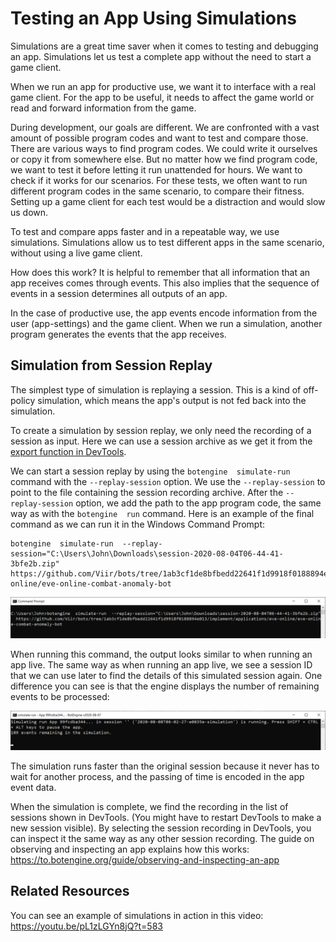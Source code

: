 # Testing an App Using Simulations

Simulations are a great time saver when it comes to testing and debugging an app. Simulations let us test a complete app without the need to start a game client.

When we run an app for productive use, we want it to interface with a real game client. For the app to be useful, it needs to affect the game world or read and forward information from the game.

During development, our goals are different. We are confronted with a vast amount of possible program codes and want to test and compare those. There are various ways to find program codes. We could write it ourselves or copy it from somewhere else. But no matter how we find program code, we want to test it before letting it run unattended for hours. We want to check if it works for our scenarios. For these tests, we often want to run different program codes in the same scenario, to compare their fitness. Setting up a game client for each test would be a distraction and would slow us down.

To test and compare apps faster and in a repeatable way, we use simulations. Simulations allow us to test different apps in the same scenario, without using a live game client.

How does this work? It is helpful to remember that all information that an app receives comes through events. This also implies that the sequence of events in a session determines all outputs of an app.

In the case of productive use, the app events encode information from the user (app-settings) and the game client. When we run a simulation, another program generates the events that the app receives.

## Simulation from Session Replay

The simplest type of simulation is replaying a session. This is a kind of off-policy simulation, which means the app's output is not fed back into the simulation.

To create a simulation by session replay, we only need the recording of a session as input. Here we can use a session archive as we get it from the [export function in DevTools](https://to.botengine.org/guide/how-to-report-an-issue-with-an-app-or-request-a-new-feature).

We can start a session replay by using the `botengine  simulate-run` command with the `--replay-session` option. We use the `--replay-session` to point to the file containing the session recording archive. After the `--replay-session` option, we add the path to the app program code, the same way as with the `botengine  run` command.
Here is an example of the final command as we can run it in the Windows Command Prompt:

```
botengine  simulate-run  --replay-session="C:\Users\John\Downloads\session-2020-08-04T06-44-41-3bfe2b.zip"  https://github.com/Viir/bots/tree/1ab3cf1de8bfbedd22641f1d9918f0188894e013/implement/applications/eve-online/eve-online-combat-anomaly-bot
```

![command to simulate-run in Command Prompt](./image/2020-08-08-simulate-run-cmd.png)

When running this command, the output looks similar to when running an app live. The same way as when running an app live, we see a session ID that we can use later to find the details of this simulated session again. One difference you can see is that the engine displays the number of remaining events to be processed:

![engine displays progress during simulate-run](./image/2020-08-08-simulate-run-progress.png)

The simulation runs faster than the original session because it never has to wait for another process, and the passing of time is encoded in the app event data.

When the simulation is complete, we find the recording in the list of sessions shown in DevTools. (You might have to restart DevTools to make a new session visible). By selecting the session recording in DevTools, you can inspect it the same way as any other session recording. The guide on observing and inspecting an app explains how this works: https://to.botengine.org/guide/observing-and-inspecting-an-app

## Related Resources

You can see an example of simulations in action in this video: https://youtu.be/pL1zLGYn8jQ?t=583
